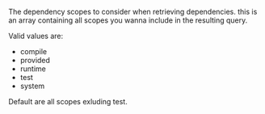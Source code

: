 The dependency scopes to consider when retrieving dependencies. this is an array containing all scopes you wanna include in the resulting query.

Valid values are:

- compile
- provided
- runtime
- test
- system

Default are all scopes exluding test.
